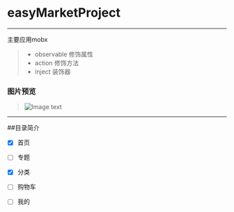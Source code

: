 # easyMarketProject

------

主要应用mobx

> * observable   修饰属性
> * action  修饰方法
> * inject  装饰器

### 图片预览

> ![Image text](https://github.com/jasonandjay/easyMarketApp/blob/master/imgs/home.png)

------

##目录简介

- [x] 首页
- [ ] 专题
- [x] 分类
- [ ] 购物车
- [ ] 我的

